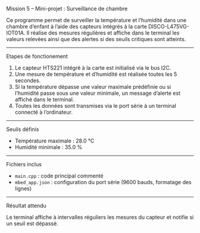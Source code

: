 Mission 5 – Mini-projet : Surveillance de chambre

Ce programme permet de surveiller la température et l’humidité dans une chambre d’enfant à l’aide des capteurs intégrés à la carte DISCO-L475VG-IOT01A.
Il réalise des mesures régulières et affiche dans le terminal les valeurs relevées ainsi que des alertes si des seuils critiques sont atteints.
________________________________________________________________________________________________________________________________________________________________________
Etapes de fonctionement

1. Le capteur HTS221 intégré à la carte est initialisé via le bus I2C.
2. Une mesure de température et d’humidité est réalisée toutes les 5 secondes.
3. Si la température dépasse une valeur maximale prédéfinie ou si l’humidité passe sous une valeur minimale, un message d’alerte est affiché dans le terminal.
4. Toutes les données sont transmises via le port série à un terminal connecté à l’ordinateur.
________________________________________________________________________________________________________________________________________________________________________
Seuils définis

- Température maximale : 28.0 °C
- Humidité minimale : 35.0 %
________________________________________________________________________________________________________________________________________________________________________
Fichiers inclus

- `main.cpp` : code principal commenté
- `mbed_app.json` : configuration du port série (9600 bauds, formatage des lignes)
________________________________________________________________________________________________________________________________________________________________________
Résultat attendu

Le terminal affiche à intervalles réguliers les mesures du capteur et notifie si un seuil est dépassé.
